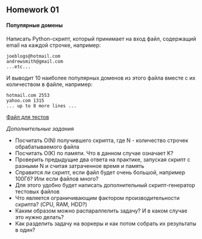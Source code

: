 ## Homework 01 

#### Популярные домены

Написать Python-скрипт, который принимает на вход файл, содержащий email на каждой строчке, например:
```
joeblogs@hotmail.com
andrewsmith@gmail.com
...etc...
```

И выводит 10 наиболее популярных доменов из этого файла вместе с их количеством в файле, например:
```
hotmail.com 2553
yahoo.com 1315
... up to 8 more lines ...
```

[Файл для тестов](https://yadi.sk/i/XT--ZzlV3WRYwa)


*Дополнительные задания*
 - Посчитать O(N) получившего скрипта, где N - количество строчек обрабатываемого файла
 - Посчитать O(K) по памяти. Что в данном случае означает K?
 - Проверить предыдущие два ответа на практике, запуская скрипт с разными N и считая затраченное время и память
 - Справится ли скрипт, если файл будет очень большой, например 100Гб? Или если файлов много?
 - Для этого удобно будет написать дополнительный скрипт-генератор тестовых файлов
 - Что является ограничивающим фактором производительности скрипта? (CPU, RAM, HDD?)
 - Каким образом можно распараллелить задачу? И в каком случае это нужно делать?
 - Как разделить задачу на воркеры и как потом собрать их результаты в один?
